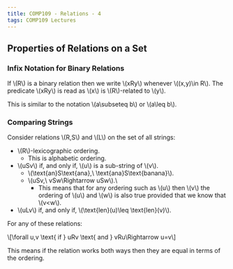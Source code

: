 ```yaml
---
title: COMP109 - Relations - 4
tags: COMP109 Lectures
---
```

## Properties of Relations on a Set
### Infix Notation for Binary Relations
If &#92;(R&#92;) is a binary relation then we write &#92;(xRy&#92;) whenever &#92;((x,y)&#92;in R&#92;). The predicate &#92;(xRy&#92;) is read as &#92;(x&#92;) is &#92;(R&#92;)-related to &#92;(y&#92;).

This is similar to the notation &#92;(a&#92;subseteq b&#92;) or &#92;(a&#92;leq b&#92;). 

### Comparing Strings
Consider relations &#92;(R,S&#92;) and &#92;(L&#92;) on the set of all strings:

* &#92;(R&#92;)-lexicographic ordering.
	* This is alphabetic ordering.
* &#92;(uSv&#92;) if, and only if, &#92;(u&#92;) is a sub-string of &#92;(v&#92;).
	* &#92;(&#92;text{an}S&#92;text{ana},&#92; &#92;text{ana}S&#92;text{banana}&#92;).
	* &#92;(uSv,&#92; vSw&#92;Rightarrow uSw&#92;).&#92;
		* This means that for any ordering such as &#92;(u&#92;) then &#92;(v&#92;) the ordering of &#92;(u&#92;) and &#92;(w&#92;) is also true provided that we know that &#92;(v<w&#92;).
* &#92;(uLv&#92;) if, and only if, &#92;(&#92;text{len}(u)&#92;leq &#92;text{len}(v)&#92;).

For any of these relations:

&#92;[&#92;forall u,v &#92;text{ if } uRv &#92;text{ and } vRu&#92;Rightarrow u=v&#92;]

This means if the relation works both ways then they are equal in terms of the ordering.
